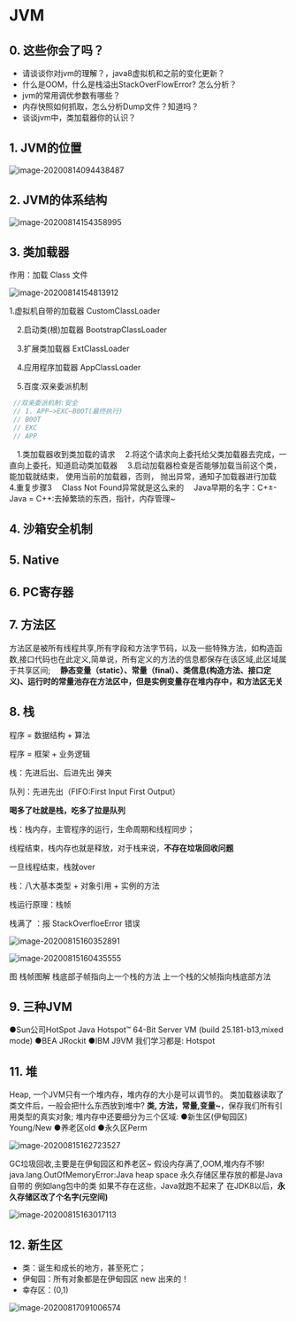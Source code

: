 # JVM

## 0. 这些你会了吗？

- 请谈谈你对jvm的理解？，java8虚拟机和之前的变化更新？
- 什么是OOM，什么是栈溢出StackOverFlowError? 怎么分析？
- jvm的常用调优参数有哪些？
- 内存快照如何抓取，怎么分析Dump文件？知道吗？
- 谈谈jvm中，类加载器你的认识？

## 1. JVM的位置

![image-20200814094438487](https://gitee.com/jiao_qianjin/zhishiku/raw/master/img/image-20200814094438487.png)

## 2. JVM的体系结构

![image-20200814154358995](https://gitee.com/jiao_qianjin/zhishiku/raw/master/img/image-20200814154358995.png)

## 3. 类加载器

作用：加载 Class 文件

![image-20200814154813912](https://gitee.com/jiao_qianjin/zhishiku/raw/master/img/image-20200814154813912.png)

   1.虚拟机自带的加载器  CustomClassLoader

 2.启动类(根)加载器  BootstrapClassLoader

 3.扩展类加载器  ExtClassLoader

 4.应用程序加载器  AppClassLoader

 5.百度:双亲委派机制

```java
 //双亲委派机制:安全
 // 1. APP–>EXC—B0OT(最终执行)
 // B0OT
 // EXC
 // APP
```



 1.类加载器收到类加载的请求
 2.将这个请求向上委托给父类加载器去完成，一 直向上委托，知道启动类加载器
 3.启动加载器检查是否能够加载当前这个类，能加载就结束， 使用当前的加载器，否则， 抛出异常，通知子加载器进行加载
 4.重复步骤3
 Class Not Found异常就是这么来的
 Java早期的名字：C+±-
 Java = C++:去掉繁琐的东西，指针，内存管理~

## 4. 沙箱安全机制



## 5. Native

 	

## 6. PC寄存器



## 7. 方法区

方法区是被所有线程共享,所有字段和方法字节码，以及一些特殊方法，如构造函数,接口代码也在此定义,简单说，所有定义的方法的信息都保存在该区域,此区域属于共享区间;
 **静态变量（static）、常量（final）、类信息(构造方法、接口定义)、运行时的常量池存在方法区中，但是实例变量存在堆内存中，和方法区无关**

## 8. 栈

程序 = 数据结构 + 算法

程序 = 框架 + 业务逻辑

栈：先进后出、后进先出  弹夹

队列：先进先出（FIFO:First Input First Output）

**喝多了吐就是栈，吃多了拉是队列**

栈：栈内存，主管程序的运行，生命周期和线程同步；

线程结束，栈内存也就是释放，对于栈来说，**不存在垃圾回收问题**

一旦线程结束，栈就over

栈：八大基本类型 + 对象引用 + 实例的方法



栈运行原理：栈帧

栈满了 ：报 StackOverfloeError 错误

![image-20200815160352891](https://gitee.com/jiao_qianjin/zhishiku/raw/master/img/image-20200815160352891.png)

![image-20200815160435555](https://gitee.com/jiao_qianjin/zhishiku/raw/master/img/image-20200815160435555.png)

图 栈帧图解 栈底部子帧指向上一个栈的方法 上一个栈的父帧指向栈底部方法

## 9. 三种JVM

●Sun公司HotSpot Java Hotspot™ 64-Bit Server VM (build 25.181-b13,mixed mode)
●BEA JRockit
●IBM J9VM
我们学习都是: Hotspot

## 11. 堆

Heap, 一个JVM只有一个堆内存，堆内存的大小是可以调节的。
类加载器读取了类文件后，一般会把什么东西放到堆中?
**类, 方法，常量,变量~**，保存我们所有引用类型的真实对象;
堆内存中还要细分为三个区域:
●新生区(伊甸园区) Young/New
●养老区old
●永久区Perm

![image-20200815162723527](https://gitee.com/jiao_qianjin/zhishiku/raw/master/img/image-20200815162723527.png)

GC垃圾回收,主要是在伊甸园区和养老区~
假设内存满了,OOM,堆内存不够! java.lang.OutOfMemoryError:Java heap space
永久存储区里存放的都是Java自带的 例如lang包中的类 如果不存在这些，Java就跑不起来了
在JDK8以后，**永久存储区改了个名字(元空间)**

![image-20200815163017113](https://gitee.com/jiao_qianjin/zhishiku/raw/master/img/image-20200815163017113.png)

## 12. 新生区

- 类：诞生和成长的地方，甚至死亡；
- 伊甸园：所有对象都是在伊甸园区 new 出来的！
- 幸存区：(0,1)

![image-20200817091006574](https://gitee.com/jiao_qianjin/zhishiku/raw/master/img/image-20200817091006574.png)

